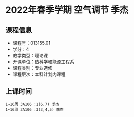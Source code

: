 # 2022年春季学期 空气调节 季杰






## 课程信息

- 课程号：013155.01
- 学分：4
- 教学类型：理论课
- 开课单位：热科学和能源工程系
- 课程类别：专业选修
- 课程层次：本科计划内课程

## 上课时间

```
1~16周 3A106 :1(6,7) 季杰
1~16周 3A106 :3(3,4,5) 季杰
```

